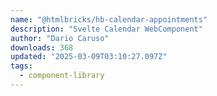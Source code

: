 ```yaml
---
name: "@htmlbricks/hb-calendar-appointments"
description: "Svelte Calendar WebComponent"
author: "Dario Caruso"
downloads: 368
updated: "2025-03-09T03:10:27.097Z"
tags: 
  - component-library
---
```

